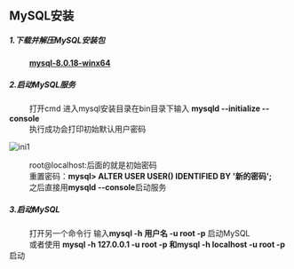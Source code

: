 ## MySQL安装
##### 1.下载并解压MySQL安装包<br/>
 &emsp; &emsp; **[mysql-8.0.18-winx64](https://dev.mysql.com/downloads/mysql/)**

##### 2.启动MySQL服务<br/>
&emsp; &emsp; 打开cmd 进入mysql安装目录在bin目录下输入 **mysqld --initialize --console**<br/>
&emsp; &emsp; 执行成功会打印初始默认用户密码

 ![ini1](https://github.com/Azurlin/Database_Notes/blob/master/image/ini1.png?raw=true)

&emsp; &emsp; root@localhost:后面的就是初始密码<br/>
&emsp; &emsp; 重置密码：**mysql> ALTER USER USER() IDENTIFIED BY '新的密码';**<br/>
&emsp; &emsp; 之后直接用**mysqld --console**启动服务

##### 3.启动MySQL

&emsp; &emsp; 打开另一个命令行 输入**mysql -h 用户名 -u root -p** 启动MySQL<br/>
&emsp; &emsp; 或者使用 **mysql  -h 127.0.0.1 -u root  -p 和mysql  -h localhost -u root  -p**启动<br/>
 